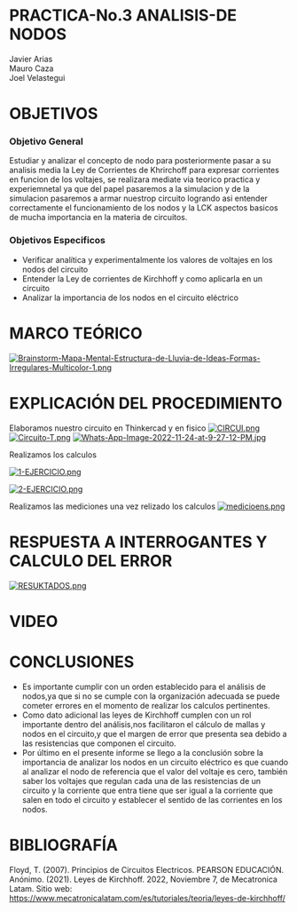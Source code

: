 # PRACTICA-No.3 ANALISIS-DE NODOS
Javier Arias <br>
Mauro Caza <br>
Joel Velastegui<br>
# OBJETIVOS
### Objetivo General
Estudiar y analizar el concepto de nodo para posteriormente pasar a su analisis media la Ley de Corrientes de Khrirchoff para expresar corrientes en funcion de los voltajes, se realizara mediate via teorico practica y experiemnetal ya que del papel pasaremos a la simulacion y de la simulacion pasaremos a armar nuestrop circuito logrando asi entender correctamente el funcionamiento de los nodos y la LCK aspectos basicos de mucha importancia en la materia de circuitos.

### Objetivos Especificos 
- Verificar analítica y experimentalmente los valores de voltajes en los nodos del circuito 
- Entender la Ley de corrientes de Kirchhoff y como aplicarla en un circuito
- Analizar la importancia de los nodos en el circuito eléctrico


# MARCO TEÓRICO
[![Brainstorm-Mapa-Mental-Estructura-de-Lluvia-de-Ideas-Formas-Irregulares-Multicolor-1.png](https://i.postimg.cc/MTnhpFgV/Brainstorm-Mapa-Mental-Estructura-de-Lluvia-de-Ideas-Formas-Irregulares-Multicolor-1.png)](https://postimg.cc/JDWTTPrz)

# EXPLICACIÓN DEL PROCEDIMIENTO
Elaboramos nuestro circuito en Thinkercad y en fisico
[![CIRCUI.png](https://i.postimg.cc/s2kJ5Hvp/CIRCUI.png)](https://postimg.cc/d79dYBR1)
[![Circuito-T.png](https://i.postimg.cc/tJH2GvbX/Circuito-T.png)](https://postimg.cc/mz8QQwhq)
[![Whats-App-Image-2022-11-24-at-9-27-12-PM.jpg](https://i.postimg.cc/mZXtqzyn/Whats-App-Image-2022-11-24-at-9-27-12-PM.jpg)](https://postimg.cc/G9DLTpNP)

Realizamos los calculos

[![1-EJERCICIO.png](https://i.postimg.cc/FKVYHXT6/1-EJERCICIO.png)](https://postimg.cc/VS5fKpQ9)

[![2-EJERCICIO.png](https://i.postimg.cc/1tTs9W1T/2-EJERCICIO.png)](https://postimg.cc/JDb9x5nc)

Realizamos las mediciones una vez relizado los calculos
[![medicioens.png](https://i.postimg.cc/6pG2CWRm/medicioens.png)](https://postimg.cc/dhwVYK52)




# RESPUESTA A INTERROGANTES Y CALCULO DEL ERROR

[![RESUKTADOS.png](https://i.postimg.cc/SN7TpD8x/RESUKTADOS.png)](https://postimg.cc/0bjdYGcT)
# VIDEO


# CONCLUSIONES
- Es importante cumplir con un orden establecido para el análisis de nodos,ya que si no se cumple con la organización adecuada se puede cometer errores en el momento de realizar los calculos pertinentes.
- Como dato adicional las leyes de Kirchhoff cumplen con un rol importante dentro del análisis,nos facilitaron el cálculo de mallas y nodos en el circuito,y que el margen de error que presenta sea debido a las resistencias que componen el circuito.
- Por último en el presente informe se llego a la conclusión sobre la importancia de analizar los nodos en un circuito eléctrico es que cuando al analizar el nodo de referencia que el valor del voltaje es cero, también saber los voltajes que regulan cada una de las resistencias de un circuito y la corriente que entra tiene que ser igual a la corriente que salen en todo el circuito y establecer el sentido de las corrientes en los nodos.
# BIBLIOGRAFÍA
Floyd, T. (2007). Principios de Circuitos Electricos. PEARSON EDUCACIÓN.
Anónimo. (2021). Leyes de Kirchhoff. 2022, Noviembre 7, de Mecatronica Latam. Sitio web: https://www.mecatronicalatam.com/es/tutoriales/teoria/leyes-de-kirchhoff/

